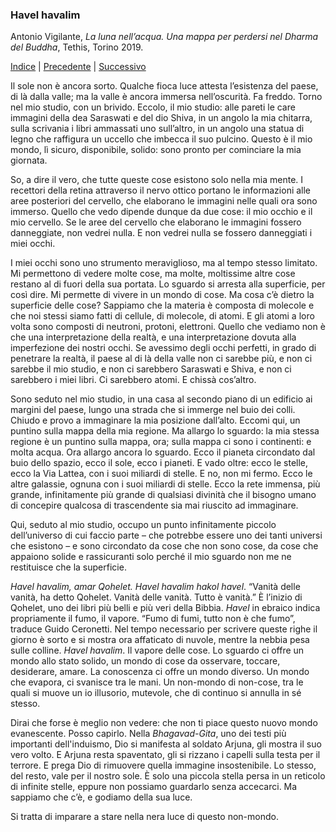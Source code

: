 <link rel="stylesheet" href="../assets/style.css">

### Havel havalim

Antonio Vigilante, _La luna nell’acqua. Una mappa per perdersi nel Dharma del Buddha_, Tethis, Torino 2019.

[Indice](index.md) | [Precedente](io-anzi-no.md) | [Successivo](il-vaso-magico.md)

Il sole non è ancora sorto. Qualche fioca luce attesta l’esistenza del paese, di là dalla valle; ma la valle è ancora immersa nell’oscurità. Fa freddo. Torno nel mio studio, con un brivido. Eccolo, il mio studio: alle pareti le care immagini della dea Saraswati e del dio Shiva, in un angolo la mia chitarra, sulla scrivania i libri ammassati uno sull’altro, in un angolo una statua di legno che raffigura un uccello che imbecca il suo pulcino. Questo è il mio mondo, lì sicuro, disponibile, solido: sono pronto per cominciare la mia giornata.

So, a dire il vero, che tutte queste cose esistono solo nella mia mente. I recettori della retina attraverso il nervo ottico portano le informazioni alle aree posteriori del cervello, che elaborano le immagini nelle quali ora sono immerso. Quello che vedo dipende dunque da due cose: il mio occhio e il mio cervello. Se le aree del cervello che elaborano le immagini fossero danneggiate, non vedrei nulla. E non vedrei nulla se fossero danneggiati i miei occhi.

I miei occhi sono uno strumento meraviglioso, ma al tempo stesso limitato. Mi permettono di vedere molte cose, ma molte, moltissime altre cose restano al di fuori della sua portata. Lo sguardo si arresta alla superficie, per così dire. Mi permette di vivere in un mondo di cose. Ma cosa c’è dietro la superficie delle cose? Sappiamo che la materia è composta di molecole e che noi stessi siamo fatti di cellule, di molecole, di atomi. E gli atomi a loro volta sono composti di neutroni, protoni, elettroni. Quello che vediamo non è che una interpretazione della realtà, e una interpretazione dovuta alla imperfezione dei nostri occhi. Se avessimo degli occhi perfetti, in grado di penetrare la realtà, il paese al di là della valle non ci sarebbe più, e non ci sarebbe il mio studio, e non ci sarebbero Saraswati e Shiva, e non ci sarebbero i miei libri. Ci sarebbero atomi. E chissà cos’altro.

Sono seduto nel mio studio, in una casa al secondo piano di un edificio ai margini del paese, lungo una strada che si immerge nel buio dei colli. Chiudo e provo a immaginare la mia posizione dall’alto. Eccomi qui, un puntino sulla mappa della mia regione. Ma allargo lo sguardo: la mia stessa regione è un puntino sulla mappa, ora; sulla mappa ci sono i continenti: e molta acqua. Ora allargo ancora lo sguardo. Ecco il pianeta circondato dal buio dello spazio, ecco il sole, ecco i pianeti. E vado oltre: ecco le stelle, ecco la Via Lattea, con i suoi miliardi di stelle. E no, non mi fermo. Ecco le altre galassie, ognuna con i suoi miliardi di stelle. Ecco la rete immensa, più grande, infinitamente più grande di qualsiasi divinità che il bisogno umano di concepire qualcosa di trascendente sia mai riuscito ad immaginare.

Qui, seduto al mio studio, occupo un punto infinitamente piccolo dell’universo di cui faccio parte – che potrebbe essere uno dei tanti universi che esistono – e sono circondato da cose che non sono cose, da cose che appaiono solide e rassicuranti solo perché il mio sguardo non me ne restituisce che la superficie.

_Havel havalim, amar Qohelet. Havel havalim hakol havel_. “Vanità delle vanità, ha detto Qohelet. Vanità delle vanità. Tutto è vanità.” È l’inizio di Qohelet, uno dei libri più belli e più veri della Bibbia. _Havel_ in ebraico indica propriamente il fumo, il vapore. “Fumo di fumi, tutto non è che fumo”, traduce Guido Ceronetti. Nel tempo necessario per scrivere queste righe il giorno è sorto e si mostra ora affaticato di nuvole, mentre la nebbia pesa sulle colline. _Havel havalim_. Il vapore delle cose. Lo sguardo ci offre un mondo allo stato solido, un mondo di cose da osservare, toccare, desiderare, amare. La conoscenza ci offre un mondo diverso. Un mondo che evapora, ci svanisce tra le mani. Un non-mondo di non-cose, tra le quali si muove un io illusorio, mutevole, che di continuo si annulla in sé stesso.

Dirai che forse è meglio non vedere: che non ti piace questo nuovo mondo evanescente. Posso capirlo. Nella _Bhagavad-Gita_, uno dei testi più importanti dell'induismo, Dio si manifesta al soldato Arjuna, gli mostra il suo vero volto. E Arjuna resta spaventato, gli si rizzano i capelli sulla testa per il terrore. E prega Dio di rimuovere quella immagine insostenibile. Lo stesso, del resto, vale per il nostro sole. È solo una piccola stella persa in un reticolo di infinite stelle, eppure non possiamo guardarlo senza accecarci. Ma sappiamo che c’è, e godiamo della sua luce.

Si tratta di imparare a stare nella nera luce di questo non-mondo.
